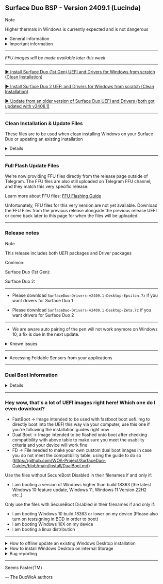 ## Surface Duo BSP - Version 2409.1 (Lucinda)

> [!NOTE]
> Higher thermals in Windows is currently expected and is not dangerous

<details>
  <summary>General information</summary>
  <p>
**Released:** 09/25/2024 00:00 AM UTC+2

**Quality:** Preview

You can view compatibility for this release, along with important information and what works, and what doesn't at this link: https://github.com/WOA-Project/SurfaceDuo-Guides/blob/main/Status.md
  </p>
</details>

<details>
  <summary>Important information</summary>
  <p>
- ⚠️ For users who are updating from an earlier release than version 2301.93, please reinstall.

- ⚠️ If you need dual boot, you will have to make your own image. Please follow this guidance: https://github.com/WOA-Project/SurfaceDuo-Guides/blob/main/DualBoot.md

- ⚠️ You need to backup your original boot image for OTAs to work with Android. When you get an OTA, you will want to revert your boot image for the update to work, or you'll have to use an official OTA recovery package.
  </p>
</details>

---

_FFU images will be made available later this week_

---

[▶️ Install Surface Duo (1st Gen) UEFI and Drivers for Windows from scratch (Clean Installation)](https://github.com/WOA-Project/SurfaceDuo-Guides/blob/main/Install/Client/InstallWindows-SurfaceDuo1.md)

[▶️ Install Surface Duo 2 UEFI and Drivers for Windows from scratch (Clean Installation)](https://github.com/WOA-Project/SurfaceDuo-Guides/blob/main/Install/Client/InstallWindows-SurfaceDuo2.md)

[▶️ Update from an older version of Surface Duo UEFI and Drivers (both got updated with v2408.1)](https://github.com/WOA-Project/SurfaceDuo-Guides/blob/main/Update/UpdateDriversAndUEFI.md)

---

### Clean Installation & Update Files

These files are to be used when clean installing Windows on your Surface Duo or updating an existing installation

<details>

<table>
<tr>
<td>Drivers File</td>
<td>UEFI File</td>
<td>Target Device</td>
<td>OS Version</td>
<td>Notes</td>
</tr>
<tr>
<td>

[SurfaceDuo-Drivers-v2409.1-Desktop-Epsilon.7z](https://github.com/WOA-Project/SurfaceDuo-Releases/releases/download/2409.1/SurfaceDuo-Drivers-v2409.1-Desktop-Epsilon.7z)
</td>
<td>

- [Fast Boot](https://github.com/WOA-Project/SurfaceDuo-Releases/releases/download/2409.1/Surface.Duo.1st.Gen.UEFI-v2409.1.Fast.Boot.zip)
- [Dual Boot for FW 2022.902.48 (Latest OTA for Surface Duo (1st Gen) devices)](https://github.com/WOA-Project/SurfaceDuo-Releases/releases/download/2409.1/Surface.Duo.1st.Gen.UEFI-v2409.1.Dual.Boot.zip)
- [FD for making your own Dual Boot Image](https://github.com/WOA-Project/SurfaceDuo-Releases/releases/download/2409.1/Surface.Duo.1st.Gen.UEFI-v2409.1.FD.for.making.your.own.Dual.Boot.Image.zip)
</td>
<td>Surface Duo (1st Gen)</td>
<td>Windows 10 Version 2004 and higher</td>
<td><details>

N/A
</details></td>
</tr>
<tr>
<td>

[SurfaceDuo-Drivers-v2409.1-Desktop-Zeta.7z](https://github.com/WOA-Project/SurfaceDuo-Releases/releases/download/2409.1/SurfaceDuo-Drivers-v2409.1-Desktop-Zeta.7z)
</td>
<td>

- [Fast Boot](https://github.com/WOA-Project/SurfaceDuo-Releases/releases/download/2409.1/Surface.Duo.2.UEFI-v2409.1.Fast.Boot.zip)
- [Dual Boot for FW 2023.501.202 (Latest OTA for Surface Duo 2 devices)](https://github.com/WOA-Project/SurfaceDuo-Releases/releases/download/2409.1/Surface.Duo.2.UEFI-v2409.1.Dual.Boot.zip)
- [FD for making your own Dual Boot Image](https://github.com/WOA-Project/SurfaceDuo-Releases/releases/download/2409.1/Surface.Duo.2.UEFI-v2409.1.FD.for.making.your.own.Dual.Boot.Image.zip)
</td>
<td>Surface Duo 2</td>
<td>Windows 11 Version 24H2 and higher</td>
<td><details>

N/A
</details></td>
</tr>
<tr>
<td>

[SurfaceDuo-Drivers-v2409.1-Desktop-Epsilon.7z](https://github.com/WOA-Project/SurfaceDuo-Releases/releases/download/2409.1/SurfaceDuo-Drivers-v2409.1-Desktop-Epsilon.7z)
</td>
<td>

- [Fast Boot](https://github.com/WOA-Project/SurfaceDuo-Releases/releases/download/2409.1/Surface.Duo.1st.Gen.UEFI-v2409.1.Secure.Boot.Disabled.Fast.Boot.zip)
- [Dual Boot for FW 2022.902.48 (Latest OTA for Surface Duo (1st Gen) devices)](https://github.com/WOA-Project/SurfaceDuo-Releases/releases/download/2409.1/Surface.Duo.1st.Gen.UEFI-v2409.1.Secure.Boot.Disabled.Dual.Boot.zip)
- [FD for making your own Dual Boot Image](https://github.com/WOA-Project/SurfaceDuo-Releases/releases/download/2409.1/Surface.Duo.1st.Gen.UEFI-v2409.1.Secure.Boot.Disabled.FD.for.making.your.own.Dual.Boot.Image.zip)
</td>
<td>Surface Duo (1st Gen)</td>
<td>Windows 10 Version 1803 to Windows 10 Version 1909</td>
<td><details>

N/A
</details></td>
</tr>
</table>

#### If you are clean installing:

- Download the Driver File onto your Computer
- Extract it
- Connect your Surface Duo to your computer in Mass Storage mode
- Double Tap on the `OfflineUpdater.cmd` file
- Enter the Drive Letter for the Surface Duo Windows Partition (See This PC for knowing this)
- Wait til the processes finishes
- Reboot your device
- Boot the device using the new UEFI version linked alongside the Driver File above

#### If you are updating an existing installation:

- Download the Driver File onto your Surface Duo
- Extract it
- Double Tap on the `OnlineUpdater.cmd` file
- Wait til the processes finishes
- Reboot your device
- Boot the device using the new UEFI version linked alongside the Driver File above

In case you're having issues/troubles updating within the OS on the device, you can always put your phone into mass storage, and use `OfflineUpdater.cmd` to update the drivers this way, and then use the new UEFI version linked alongside the Driver File above.

</details>

---

### Full Flash Update Files

We're now providing FFU files directly from the release page outside of Telegram. The FFU files are also still uploaded on Telegram FFU channel, and they match this very specific release.

Learn more about FFU files: [FFU Flashing Guide](https://github.com/WOA-Project/SurfaceDuo-Guides/blob/main/Install/Client/FlashingFFU.md)

Unfortunately, FFU files for this very version are not yet available. Download the FFU Files from the previous release alongside the previous release UEFI or come back later to this page for when the files will be uploaded.

---

### Release notes

>[!NOTE]
>This release includes both UEFI packages and Driver packages

Common:

Surface Duo (1st Gen):


Surface Duo 2:

---

- Please download ```SurfaceDuo-Drivers-v2409.1-Desktop-Epsilon.7z``` if you want drivers for Surface Duo 1

- Please download ```SurfaceDuo-Drivers-v2409.1-Desktop-Zeta.7z``` if you want drivers for Surface Duo 2

---

- We are aware auto pairing of the pen will not work anymore on Windows 10, a fix is due in the next update.

<details>
  <summary>Known issues</summary>
  <p>
- Installing Gallium Semester Insider builds may lead to a black screen on second boot of the OS, simply press the power button to continue.

- Booting Windows 10 18362/18363 will lead to "static screen" effects on the right display, much like driver releases from last year did on any version of Windows. A fix is being worked on for the next release.

- The TPM driver is not working for Windows 10 18362/18363. A fix is being worked on for the next release.

- The Posture driver is not working for Windows 10 18362/18363. A fix is being worked on for the next release.

- Enhanced auto rotation is not working for Windows 10 18362/18363. A fix is being worked on for the next release.

- Brightness control is glitchy on both displays.

- On device speakers are not functional.

- Dongles are not detected correctly when plugged into the USB Type-C port.

- Updating drivers may lead to weird configurations if done on old driver releases.

- MAC addresses do not reflect the real addresses asigned to the device.

- BitLocker drive encryption is not available.

- USB dongles that are not externally powered may not currently work.

- USB-C Billboard devices will not currently work.

- External Display Stream support will not currently work.

- Additional information provided by the posture sensor is currently not available for public consumption. This includes peek events.

- Digitizers will not react to the device being folded over.

- Displays will not react to the device being folded over most of the time.

- Physical device data is incorrect.

- Digitizers aren't calibrated correctly.

- Flipping the device is not smooth.

- Users upgrading from releases older than the January ones may want to clean install again.

- Booting Windows 10 18362/18363 with Secure Boot enabled is not currently supported and will result in a broken installation.

- In some cases, booting the UEFI image may lead to "static screen" effects on the left display. Please do not force reboot the device as it may interrupt the installation process, if ongoing, and instead please wait a few minutes.

- Windows Recovery environment lacks drivers unless Windows has performed a Feature Update at least once.

- sRGB is not available currently, and displays will not react to ICC profiles being applied.
  </p>
</details>

---

<details>
  <summary>Accessing Foldable Sensors from your applications</summary>
  <p>
In order to currently access the sensor data given by the foldable sensors, you need to use the following apis:


- Windows.Devices.Sensors.HingeAngleSensor*
- Windows.Internal.Devices.Sensors.FlipSensor* (2)
- Windows.Internal.System.TwoPanelHingePostureDevice* (2)


(2): These apis require the use of an externally sourced winmd available from https://github.com/ADeltaX/InternalWinMD/blob/master/%23winmd/Windows.Internal.Devices.Sensors.winmd


In the future, further apis will be functional (specifically under the Windows.System.Preview namespace). Consider this an early "thing".


The following API may be used to determine if your app is used on a dual screen device: https://docs.microsoft.com/en-us/uwp/api/windows.ui.windowmanagement.windowingenvironment.getdisplayregions?view=winrt-22621

The following API may be used to determine on which display region your app is currently being shown: https://docs.microsoft.com/en-us/uwp/api/windows.ui.windowmanagement.appwindow.getdisplayregions?view=winrt-22621

The following API may be used to move your application to the other display: https://docs.microsoft.com/en-us/uwp/api/windows.ui.windowmanagement.appwindow.requestmoverelativetodisplayregion?view=winrt-22621

THe following API may be used to move your application to a specific display: https://docs.microsoft.com/en-us/uwp/api/windows.ui.windowmanagement.appwindow.requestmovetodisplayregion?view=winrt-22621

The following API may be used for spanning purposes: https://docs.microsoft.com/en-us/uwp/api/windows.ui.windowmanagement.appwindow.requestsize?view=winrt-22621

The Windowing Environment for Windows Desktop editions (outside of tablet mode) is Overlapped. Tiled is used for Tablet Mode and Windows Core OS's ModernPC.


### Code Samples

```cpp
#include <iostream>
#include <windows.h>
#include <winrt/Windows.Foundation.h>
#include <winrt/Windows.Internal.Devices.Sensors.h>
#include <winrt/Windows.Internal.System.h>
#include <winrt/Windows.System.Preview.h>
#include <winrt/Windows.UI.WindowManagement.h>
#include <winrt/Windows.Foundation.Collections.h>

using namespace std;
using namespace winrt;
using namespace Windows::Foundation;
using namespace Windows::Internal::Devices::Sensors;
using namespace Windows::Internal::System;
using namespace Windows::System::Preview;
using namespace Windows::UI::WindowManagement;
using namespace Windows::Foundation::Collections;

VOID OnFoldSensorReadingChanged(FoldSensor const&, FoldSensorReadingChangedEventArgs const& args)
{
	try {
		printf("Fold sensor state changed.\n");
		switch (args.Reading().GestureState())
		{
		case GestureState::Started:
			std::cout << "Fold started\n" << std::endl;
			break;
		case GestureState::Completed:
			std::cout << "Fold stopped\n" << std::endl;
			break;
		case GestureState::Cancelled:
			std::cout << "Fold cancelled\n" << std::endl;
			break;
		case GestureState::Unknown:
			std::cout << "Fold unknown\n" << std::endl;
			break;
		}

		for (auto panel : args.Reading().ContributingPanel())
		{
			printf("Panel: %s\n", to_string(panel).c_str());
		}
		
		std::cout << "Initial angle " << args.Reading().InitialAngle() << std::endl;
		std::cout << "Final angle " << args.Reading().FinalAngle() << std::endl;
		
		switch (args.Reading().FoldType())
		{
		case FoldType::Closing:
			std::cout << "Fold Closing\n" << std::endl;
			break;
		case FoldType::Opening:
			std::cout << "Fold Opening\n" << std::endl;
			break;
		case FoldType::NotDetected:
			std::cout << "Fold NotDetected\n" << std::endl;
			break;
		}
	}
	catch (...) {}
}

VOID PrintDetails(TwoPanelHingedDevicePostureReading const& args)
{
	try {
		std::cout << "Panel1 " << args.Panel1Id().c_str() << "\n" << std::endl;
		std::cout << "Panel2 " << args.Panel2Id().c_str() << "\n" << std::endl;

		std::cout << "Panel1 Orientation " << (int)args.Panel1Orientation() << "\n" << std::endl;
		std::cout << "Panel2 Orientation " << (int)args.Panel2Orientation() << "\n" << std::endl;

		switch (args.HingeState())
		{
		case Windows::Internal::System::HingeState::Unknown:
			std::cout << "Hinge1State Unknown\n" << std::endl;
			break;
		case Windows::Internal::System::HingeState::Closed:
			std::cout << "Hinge1State Closed\n" << std::endl;
			break;
		case Windows::Internal::System::HingeState::Concave:
			std::cout << "Hinge1State Concave\n" << std::endl;
			break;
		case Windows::Internal::System::HingeState::Flat:
			std::cout << "Hinge1State Flat\n" << std::endl;
			break;
		case Windows::Internal::System::HingeState::Convex:
			std::cout << "Hinge1State Convex\n" << std::endl;
			break;
		case Windows::Internal::System::HingeState::Full:
			std::cout << "Hinge1State Full\n" << std::endl;
			break;
		}
	}
	catch (...) {}
}

VOID OnPostureChanged(TwoPanelHingedDevicePosture const&, TwoPanelHingedDevicePostureReadingChangedEventArgs const& args)
{
	try {
		printf("Posture sensor state changed.\n");
		PrintDetails(args.Reading());
	}
	catch (...) {}
}

VOID OnSensorReadingChanged(FlipSensor const&, FlipSensorReadingChangedEventArgs const& args)
{
	try {
		printf("Flip sensor state changed.\n");
		switch (args.Reading().GestureState())
		{
		case GestureState::Started:
			std::cout << "Flip started\n" << std::endl;
			break;
		case GestureState::Completed:
			std::cout << "Flip stopped\n" << std::endl;
			break;
		case GestureState::Cancelled:
			std::cout << "Flip cancelled\n" << std::endl;
			break;
		case GestureState::Unknown:
			std::cout << "Flip unknown\n" << std::endl;
			break;
		}
	}
	catch (...) {}
}

int main()
{
    init_apartment();
	printf("Trying to get flip sensor.\n");
	try {
		FlipSensor flip = FlipSensor::GetDefaultAsync().get();
		if (flip == nullptr)
		{
			printf("Flip sensor not found.\n");
		}
		else
		{
			printf("Starting listening session for flip sensor.\n");
			flip.ReadingChanged(OnSensorReadingChanged);
		}
		printf("Press any key to stop\n");
		std::cin.get();
	}
	catch (...) {}

	printf("Trying to get posture sensor.\n");
	try {
		TwoPanelHingedDevicePosture Posture = TwoPanelHingedDevicePosture::GetDefaultAsync().get();
		if (Posture == nullptr)
		{
			printf("Posture sensor not found.\n");
		}
		else
		{
			auto curpst = Posture.GetCurrentPostureAsync().get();
			if (curpst != nullptr)
			{
				PrintDetails(curpst);
			}
			printf("Starting listening session for Posture sensor.\n");
			Posture.PostureChanged(OnPostureChanged);
		}
		printf("Press any key to stop\n");
		std::cin.get();
	}
	catch (...) {}

	printf("Trying to get fold sensor.\n");
	try {
		FoldSensor fold = FoldSensor::GetDefaultAsync().get();
		if (fold == nullptr)
		{
			printf("Fold sensor not found.\n");
		}
		else
		{
			printf("Starting listening session for fold sensor.\n");
			fold.ReadingChanged(OnFoldSensorReadingChanged);
		}
		printf("Press any key to stop\n");
		std::cin.get();
	}
	catch (...) {}
}
```
  </p>
</details>

---

### Dual Boot Information

<details>

*Important!*: The Dual Boot images currently target the following Android OTA update versions from Microsoft. These images _can only be used_ on a phone that had as latest the following OTA versions from microsoft *even if you are currently running a custom android system image*. Using these images will work *with a custom Android System Image* but the device *bootloader and firmware* must be from the same Microsoft OTA version as shipped from the stock Microsoft Android Updates!

| Device Name   | Device Variant                          | Dual Boot Compatible with the following firmware/bootloader version only |
|---------------|-----------------------------------------|--------------------------------------------------------------------------|
| Surface Duo   | United States of America (GEN)          | 2022.902.48  (Latest OTA for Surface Duo (1st Gen) devices)              |
| Surface Duo   | United States of America (AT&T)         | 2022.902.48  (Latest OTA for Surface Duo (1st Gen) devices)              |
| Surface Duo   | Europe (EEA)                            | 2022.902.48  (Latest OTA for Surface Duo (1st Gen) devices)              |
| Surface Duo 2 | United States of America (mmWave)       | 2023.501.202 (Latest OTA for Surface Duo 2 devices)               |
| Surface Duo 2 | Europe (5G NR)                          | 2023.501.202 (Latest OTA for Surface Duo 2 devices)               |

Flashing these images on any other version may brick your phone or render touch unusable! Make backups of your original boot partitions and ALWAYS test before flashing permanently using "fastboot boot image.img"!.

If you do not currently run above firmware versions, please also follow https://github.com/WOA-Project/SurfaceDuo-Guides/blob/main/Install/DualBoot.md.

For more information on dual boot, manual steps on how to craft such image file, and how to flash it, and use it, please visit https://github.com/WOA-Project/SurfaceDuo-Guides/blob/main/Install/DualBoot.md.

We do not recommend inexperienced users without advanced knowledge of IT/Command prompts to do this ever. You may find it very hard and mess up your device easily if you do it wrong. Also important to note Android OTAs will not work anymore with a custom boot.img flashed onto the device and you will need to reflash your original backup for them to work or else, you'll be forced to recover with an OTA zip package from https://aka.ms/sri if one is even available for your current version or higher.

<details>
  <summary>Some examples about what above warning means for you when running custom operating systems on your surface duo and if you are willing to run dual boot images</summary>
  <p>
To clarify above bullet point

If for example you flashed the Pixel Experience Android 13 Android System Image on your Surface Duo, and previously you were running Microsoft Stock Android OTA version 2022.123.45, your device firmware and bootloader are still version 2022.123.45 and will not be compatible with these images targeting 2022.902.48

In another example, you flashed the Pixel Experience Android 13 Android System Image on your Surface Duo, and previously you were running Microsoft Stock Android OTA version 2022.902.48, your device firmware and bootloader are still version 2022.902.48 and you are compatible with these images.

You are currently running stock microsoft android version 2022.902.48; you are compatible

You are currently not running stock microsoft android version 2022.902.48; you are not compatible
  </p>
</details>

</details>

---

### Hey wow, that's a lot of UEFI images right here! Which one do I even download?

- FastBoot -> Image intended to be used with fastboot boot uefi.img to directly boot into the UEFI this way via your computer, use this one if you're following the installation guides right now
- Dual Boot -> Image intended to be flashed onto boot after checking compatibility with above table to make sure you meet the usability criteria and your device will work fine
- FD -> File needed to make your own custom dual boot images in case you do not meet the compatibility table, using the guide to do so (https://github.com/WOA-Project/SurfaceDuo-Guides/blob/main/Install/DualBoot.md)

Use the files without SecureBoot Disabled in their filenames if and only if:
- I am booting a version of Windows higher than build 18363 (the latest Windows 10 feature update, Windows 11, Windows 11 Version 22H2 etc..)

Only use the files with SecureBoot Disabled in their filenames if and only if:
- I am booting Windows 10 build 18363 or lower on my device (Please also turn on testsigning in BCD in order to boot)
- I am booting Windows 10X on my device
- I am booting a linux distribution
---

<details>
  <summary>How to offline update an existing Windows Desktop installation</summary>
  <p>
Please follow the steps detailed at https://github.com/WOA-Project/SurfaceDuo-Guides/blob/main/Update/UpdateDriversAndUEFI.md
  </p>
</details>

<details>
  <summary>How to install Windows Desktop on internal Storage</summary>
  <p>
Please follow the steps detailed at https://github.com/WOA-Project/SurfaceDuo-Guides
  </p>
</details>

<details>
  <summary>Bug reporting</summary>
  <p>
This release is a Preview release. Bug exists and may happen. If you notice a bug not present in the following bug list, please report them on our Telegram Group.
  </p>
</details>

---

Seems Faster(TM)

-- The DuoWoA authors
